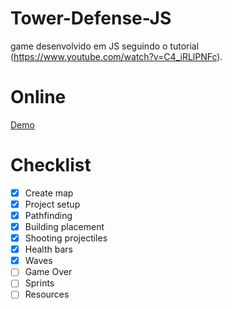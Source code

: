 # Tower-Defense-JS
game desenvolvido em JS seguindo o tutorial (https://www.youtube.com/watch?v=C4_iRLlPNFc).

# Online
[Demo](https://hovelacque.github.io/Tower-Defense-JS/)

# Checklist
- [X] Create map
- [X] Project setup
- [X] Pathfinding
- [X] Building placement
- [X] Shooting  projectiles
- [X] Health bars
- [X] Waves
- [ ] Game Over
- [ ] Sprints
- [ ] Resources
